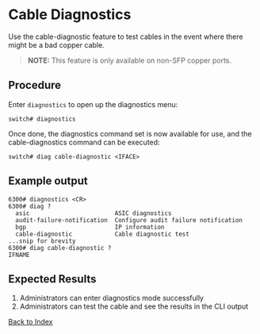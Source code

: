 # Cable Diagnostics 

Use the cable-diagnostic feature to test cables in the event where there might be a bad copper cable.

> **NOTE:** This feature is only available on non-SFP copper ports. 

## Procedure 

Enter `diagnostics` to open up the diagnostics menu: 

```
switch# diagnostics
```

Once done, the diagnostics command set is now available for use, and the cable-diagnostics command can be executed: 

```
switch# diag cable-diagnostic <IFACE>
```

## Example output

```
6300# diagnostics <CR>
6300# diag ?
  asic                        ASIC diagnostics
  audit-failure-notification  Configure audit failure notification
  bgp                         IP information
  cable-diagnostic            Cable diagnostic test
...snip for brevity
6300# diag cable-diagnostic ?
IFNAME  
```

## Expected Results 

1. Administrators can enter diagnostics mode successfully
1. Administrators can test the cable and see the results in the CLI output 

[Back to Index](index_aruba.md)
